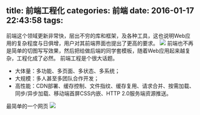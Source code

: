 title: 前端工程化
categories: 前端
date: 2016-01-17 22:43:58
tags:
---
<!--摘要-->
<!--more-->
前端这个领域更新非常快，层出不穷的库和框架，及各种工具，这也说明Web应用的复杂程度与日俱增，用户对其前端界面也提出了更高的要求。
![](/imgs/qdgc/libs.png)
前端也不再是简单的切图写写效果，然后把给做后端的同学套模板，随着Web应用起来越复杂，工程化成了必然。
前端工程是个很大话题。


* 大体量：多功能、多页面、多状态、多系统；
* 大规模：多人甚至多团队合作开发；
* 高性能：CDN部署、缓存控制、文件指纹、缓存复用、请求合并、按需加载、同步/异步加载、移动端首屏CSS内嵌、HTTP 2.0服务端资源推送。

最简单的一个网页
![](/imgs/qdgc/20160117225732.png)